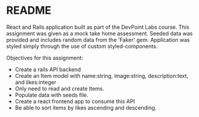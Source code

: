 # README

React and Rails application built as part of the DevPoint Labs course. This assignment was given as a mock take home assessment. Seeded data was provided and includes random data from the 'Faker' gem. Application was styled simply through the use of custom styled-components. 

Objectives for this assignment:
* Create a rails API backend 
* Create an Item model with name:string, image:string, description:text, and likes:integer
* Only need to read and create Items.
* Populate data with seeds file.
* Create a react frontend app to consume this API 
* Be able to sort items by likes ascending and descending.
